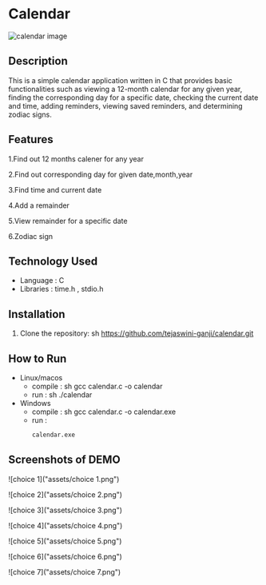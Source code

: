 # Calendar
![calendar image]("https://github.com/tejaswini-ganji/calendar/blob/main/assets/calendar%20pic.jpeg")
## Description
This is a simple calendar application written in C that provides basic functionalities such as viewing a 12-month calendar for any given year, finding the corresponding day for a specific date, checking the current date and time, adding reminders, viewing saved reminders, and determining zodiac signs.

## Features
1.Find out 12 months calener for any year

2.Find out corresponding day for given date,month,year

3.Find time and current date

4.Add a remainder

5.View remainder for a specific date

6.Zodiac sign
## Technology Used
 -  Language : C
 -  Libraries : time.h , stdio.h
## Installation
1. Clone the repository:
   sh
   https://github.com/tejaswini-ganji/calendar.git
## How to Run
  - Linux/macos
     - compile :
       sh
       gcc calendar.c -o calendar
     - run :
       sh
       ./calendar
  - Windows
     - compile :
        sh
       gcc calendar.c -o calendar.exe   
     - run :
       ```sh
       calendar.exe
## Screenshots of DEMO
![choice 1]("assets/choice 1.png")

![choice 2]("assets/choice 2.png")

![choice 3]("assets/choice 3.png")

![choice 4]("assets/choice 4.png")

![choice 5]("assets/choice 5.png")

![choice 6]("assets/choice 6.png")

![choice 7]("assets/choice 7.png")

